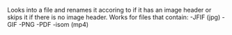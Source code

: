 Looks into a file and renames it accoring to if it has an image header or skips it if there is no image header.
Works for files that contain:
-JFIF (jpg)
-GIF
-PNG
-PDF
-isom (mp4)